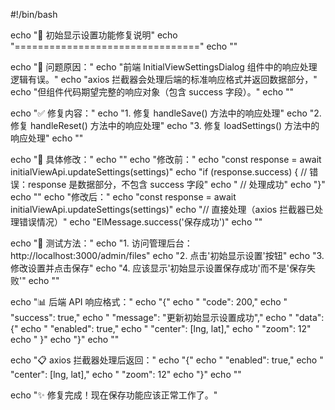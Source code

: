 #!/bin/bash

echo "🔧 初始显示设置功能修复说明"
echo "================================"
echo ""

echo "🐛 问题原因："
echo "前端 InitialViewSettingsDialog 组件中的响应处理逻辑有误。"
echo "axios 拦截器会处理后端的标准响应格式并返回数据部分，"
echo "但组件代码期望完整的响应对象（包含 success 字段）。"
echo ""

echo "✅ 修复内容："
echo "1. 修复 handleSave() 方法中的响应处理"
echo "2. 修复 handleReset() 方法中的响应处理"
echo "3. 修复 loadSettings() 方法中的响应处理"
echo ""

echo "📝 具体修改："
echo ""
echo "修改前："
echo "const response = await initialViewApi.updateSettings(settings)"
echo "if (response.success) { // 错误：response 是数据部分，不包含 success 字段"
echo " // 处理成功"
echo "}"
echo ""
echo "修改后："
echo "const response = await initialViewApi.updateSettings(settings)"
echo "// 直接处理（axios 拦截器已处理错误情况）"
echo "ElMessage.success('保存成功')"
echo ""

echo "🧪 测试方法："
echo "1. 访问管理后台：http://localhost:3000/admin/files"
echo "2. 点击'初始显示设置'按钮"
echo "3. 修改设置并点击保存"
echo "4. 应该显示'初始显示设置保存成功'而不是'保存失败'"
echo ""

echo "📊 后端 API 响应格式："
echo "{"
echo " \"code\": 200,"
echo " \"success\": true,"
echo " \"message\": \"更新初始显示设置成功\","
echo " \"data\": {"
echo " \"enabled\": true,"
echo " \"center\": [lng, lat],"
echo " \"zoom\": 12"
echo " }"
echo "}"
echo ""

echo "📋 axios 拦截器处理后返回："
echo "{"
echo " \"enabled\": true,"
echo " \"center\": [lng, lat],"
echo " \"zoom\": 12"
echo "}"
echo ""

echo "✨ 修复完成！现在保存功能应该正常工作了。"
